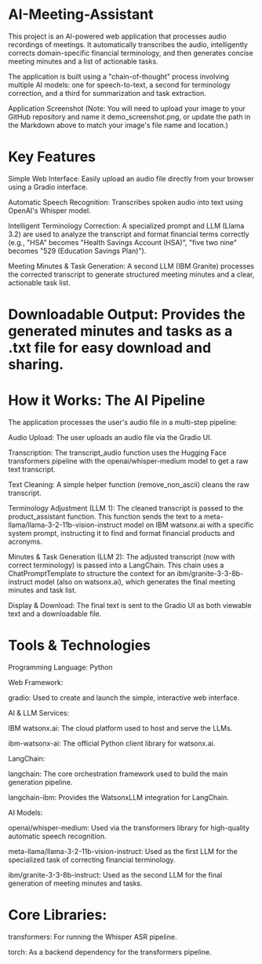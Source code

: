 # AI-Meeting-Assistant
This project is an AI-powered web application that processes audio recordings of meetings. It automatically transcribes the audio, intelligently corrects domain-specific financial terminology, and then generates concise meeting minutes and a list of actionable tasks.

The application is built using a "chain-of-thought" process involving multiple AI models: one for speech-to-text, a second for terminology correction, and a third for summarization and task extraction.

Application Screenshot
(Note: You will need to upload your image to your GitHub repository and name it demo_screenshot.png, or update the path in the Markdown above to match your image's file name and location.)

# Key Features
Simple Web Interface: Easily upload an audio file directly from your browser using a Gradio interface.

Automatic Speech Recognition: Transcribes spoken audio into text using OpenAI's Whisper model.

Intelligent Terminology Correction: A specialized prompt and LLM (Llama 3.2) are used to analyze the transcript and format financial terms correctly (e.g., "HSA" becomes "Health Savings Account (HSA)", "five two nine" becomes "529 (Education Savings Plan)").

Meeting Minutes & Task Generation: A second LLM (IBM Granite) processes the corrected transcript to generate structured meeting minutes and a clear, actionable task list.

# Downloadable Output: Provides the generated minutes and tasks as a .txt file for easy download and sharing.

# How it Works: The AI Pipeline
The application processes the user's audio file in a multi-step pipeline:

Audio Upload: The user uploads an audio file via the Gradio UI.

Transcription: The transcript_audio function uses the Hugging Face transformers pipeline with the openai/whisper-medium model to get a raw text transcript.

Text Cleaning: A simple helper function (remove_non_ascii) cleans the raw transcript.

Terminology Adjustment (LLM 1): The cleaned transcript is passed to the product_assistant function. This function sends the text to a meta-llama/llama-3-2-11b-vision-instruct model on IBM watsonx.ai with a specific system prompt, instructing it to find and format financial products and acronyms.

Minutes & Task Generation (LLM 2): The adjusted transcript (now with correct terminology) is passed into a LangChain. This chain uses a ChatPromptTemplate to structure the context for an ibm/granite-3-3-8b-instruct model (also on watsonx.ai), which generates the final meeting minutes and task list.

Display & Download: The final text is sent to the Gradio UI as both viewable text and a downloadable file.

# Tools & Technologies
Programming Language: Python

Web Framework:

gradio: Used to create and launch the simple, interactive web interface.

AI & LLM Services:

IBM watsonx.ai: The cloud platform used to host and serve the LLMs.

ibm-watsonx-ai: The official Python client library for watsonx.ai.

LangChain:

langchain: The core orchestration framework used to build the main generation pipeline.

langchain-ibm: Provides the WatsonxLLM integration for LangChain.

AI Models:

openai/whisper-medium: Used via the transformers library for high-quality automatic speech recognition.

meta-llama/llama-3-2-11b-vision-instruct: Used as the first LLM for the specialized task of correcting financial terminology.

ibm/granite-3-3-8b-instruct: Used as the second LLM for the final generation of meeting minutes and tasks.

# Core Libraries:

transformers: For running the Whisper ASR pipeline.

torch: As a backend dependency for the transformers pipeline.
